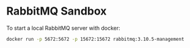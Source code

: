 # RabbitMQ Sandbox

To start a local RabbitMQ server with docker:

```sh
docker run -p 5672:5672 -p 15672:15672 rabbitmq:3.10.5-management
```
